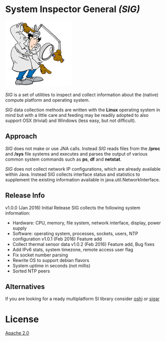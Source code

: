 # System Inspector General *(SIG)*

![Gadget](docs/gadget.png)

*SIG* is a set of utilities to inspect and collect information about the (native)
compute platform and operating system.

*SIG* data collection methods are written with the **Linux** operating system in
mind but with a little care and feeding may be readily adopted to also support
OSX (trivial) and Windows (less easy, but not difficult).

## Approach

*SIG* does not make or use JNA calls. Instead *SIG* reads files from the **/proc**
and **/sys** file systems and executes and parses the output of various
common system commands such as **ps**, **df** and **netstat**.

*SIG* does not collect network IP configurations, which are already available within
Java. Instead SIG collects interface status and statistics to supplement the
existing information available in java.util.NetworkInterface.

## Release Info
v1.0.0 (Jan 2016) Initial Release
SIG collects the following system information:
* Hardware: CPU, memory, file system, network interface, display, power supply
* Software: operating system, processes, sockets, users, NTP configuration
v1.0.1 (Feb 2016) Feature add
* Collect thermal sensor data
v1.0.2 (Feb 2016) Feature add, Bug fixes
* Add IPv6 stats, system timezone, remote access user flag
* Fix socket number parsing
* Rewrite OS to support debian flavors
* System uptime in seconds (not millis)
* Sorted NTP peers


## Alternatives
If you are looking for a ready multiplatform SI library consider
[oshi](https://github.com/dblock/oshi) or [sigar](https://support.hyperic.com/display/SIGAR/Home)



# License

[Apache 2.0](http://www.apache.org/licenses/LICENSE-2.0)
